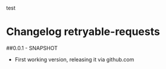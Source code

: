 test
# Changelog retryable-requests

##0.0.1 - SNAPSHOT
- First working version, releasing it via github.com
